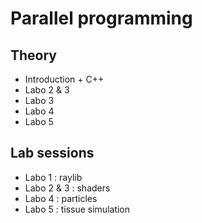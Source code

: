 # Parallel programming

## Theory

- Introduction + C++
- Labo 2 & 3
- Labo 3
- Labo 4
- Labo 5

## Lab sessions
- Labo 1 : raylib
- Labo 2 & 3 : shaders
- Labo 4 : particles
- Labo 5 : tissue simulation